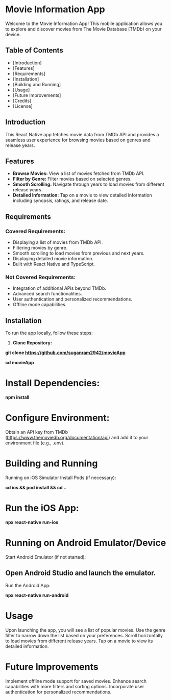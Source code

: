 # Movie Information App

Welcome to the Movie Information App! This mobile application allows you to explore and discover movies from The Movie Database (TMDb) on your device.

## Table of Contents

- [Introduction]
- [Features]
- [Requirements]
- [Installation]
- [Building and Running]
- [Usage]
- [Future Improvements]
- [Credits]
- [License]
## Introduction

This React Native app fetches movie data from TMDb API and provides a seamless user experience for browsing movies based on genres and release years.

## Features

- **Browse Movies:** View a list of movies fetched from TMDb API.
- **Filter by Genre:** Filter movies based on selected genres.
- **Smooth Scrolling:** Navigate through years to load movies from different release years.
- **Detailed Information:** Tap on a movie to view detailed information including synopsis, ratings, and release date.

## Requirements

### Covered Requirements:

- Displaying a list of movies from TMDb API.
- Filtering movies by genre.
- Smooth scrolling to load movies from previous and next years.
- Displaying detailed movie information.
- Built with React Native and TypeScript.

### Not Covered Requirements:

- Integration of additional APIs beyond TMDb.
- Advanced search functionalities.
- User authentication and personalized recommendations.
- Offline mode capabilities.

## Installation

To run the app locally, follow these steps:

1. **Clone Repository:**
   
**git clone https://github.com/suganram2942/movieApp**   

**cd movieApp**




# Install Dependencies:

**npm install**

# Configure Environment:

Obtain an API key from TMDb (https://www.themoviedb.org/documentation/api) and add it to your environment file (e.g., .env).


# Building and Running
Running on iOS Simulator
Install Pods (if necessary):

**cd ios && pod install && cd ..**

# Run the iOS App:
**npx react-native run-ios**

# Running on Android Emulator/Device
Start Android Emulator (if not started):

## Open Android Studio and launch the emulator.
Run the Android App:

**npx react-native run-android**

# Usage
Upon launching the app, you will see a list of popular movies.
Use the genre filter to narrow down the list based on your preferences.
Scroll horizontally to load movies from different release years.
Tap on a movie to view its detailed information.

# Future Improvements
Implement offline mode support for saved movies.
Enhance search capabilities with more filters and sorting options.
Incorporate user authentication for personalized recommendations.
